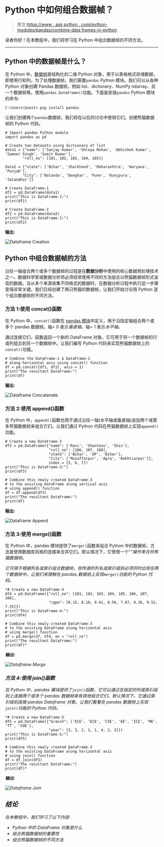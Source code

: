 # Python 中如何组合数据帧？

> 原文:[https://www . ask python . com/python-modules/pandas/combine-data frames-in-python](https://www.askpython.com/python-modules/pandas/combine-dataframes-in-python)

读者你好！在本教程中，我们将学习在 Python 中组合数据帧的不同方法。

* * *

## Python 中的数据帧是什么？

在 Python 中，[数据帧](https://www.askpython.com/python-modules/pandas/dataframes-in-python)是结构化的二维 Python 对象，用于以表格格式存储数据，即使用行和列。为了处理数据帧，我们需要`pandas` Python 模块。我们可以从各种 Python 对象创建 Pandas 数据帧，例如 list、dictionary、NumPy ndarray、另一个数据帧等。使用`pandas.DataFrame()`功能。下面是安装`pandas` Python 模块的命令:

```
C:\Users\Guest> pip install pandas

```

让我们创建两个`pandas`数据帧，我们将在以后的讨论中使用它们。创建熊猫数据帧的 Python 代码。

```
# Import pandas Python module
import pandas as pd 

# Create two datasets using dictionary of list
data1 = {"name": ['Sanjay Kumar', 'Shreya Mohan', 'Abhishek Kumar', 'Sameer Singh', 'Sumit Kumar'],
        "roll_no": [101, 102, 103, 104, 105]}

data2 = {"state": ['Bihar', 'Jharkhand', 'Maharashtra', 'Haryana', 'Punjab'],
        "City": ['Nalanda', 'Deoghar', 'Pune', 'Kunjpura', 'Jalandhar']}

# Create DataFrame-1
df1 = pd.DataFrame(data1)
print("This is DataFrame-1:")
print(df1)

# Create DataFrame-2
df2 = pd.DataFrame(data2)
print("This is DataFrame-2:")
print(df2)

```

**输出:**

![Dataframe Creation](../Images/da9826b74e52b03234945b4e6eb893ee.png)

## Python 中组合数据帧的方法

沿任一轴组合两个或多个数据帧的过程是在**数据分析**中使用的核心数据预处理技术之一。数据科学家或数据分析师必须经常使用不同的方法组合以熊猫数据帧形式呈现的数据。当从多个来源收集不同格式的数据时，在数据分析过程中执行这一步骤变得非常关键。我们已经创建了两只熊猫的数据帧，让我们开始讨论用 Python 逐个组合数据帧的不同方法。

### 方法 1:使用 concat()函数

在 Python 中，`concat()`函数在 [pandas 模块](https://www.askpython.com/python-modules/pandas/python-pandas-module-tutorial)中定义，用于沿指定轴组合两个或多个 pandas 数据帧。轴= 0 表示*垂直轴*，轴= 1 表示*水平轴*。

通过连接它们，函数返回一个新的 DataFrame 对象。它可用于将一个数据帧的行或列组合到另一个数据帧中。让我们编写 Python 代码来实现熊猫数据帧上的`concat()`功能。

```
# Combine the DataFrame-1 & DataFrame-2
# along horizontal axis using concat() function
df = pd.concat([df1, df2], axis = 1)
print("The resultant DataFrame:")
print(df)

```

**输出:**

![Dataframe Concatenate](../Images/f175f6ca550cefc35eb3d209d6077f37.png)

### 方法 2:使用 append()函数

在 Python 中，`append()`函数也用于通过沿任一轴(水平轴或垂直轴)追加两个或更多熊猫数据帧来组合它们。让我们通过 Python 代码在熊猫数据帧上实现`append()`功能。

```
# Create a new DataFrame-3
df3 = pd.DataFrame({"name": ['Ravi', 'Shantanu', 'Shiv'],
                    "roll_no": [106, 107, 108],
                    "state": ['Bihar', 'UP', 'Bihar'],
                    "City": ['Muzaffarpur', 'Agra', 'Bakhtiarpur']},
                    index = [5, 6, 7])
print("This is DataFrame-3:")
print(df3)

# Combine this newly created DataFrame-3
# to the existing DataFrame along vertical axis
# using append() function
df = df.append(df3)
print("The resultant DataFrame:")
print(df)

```

**输出:**

![Dataframe Append](../Images/fae7b5b7c1705583e52b52132fd0ad41.png)

### 方法 3:使用 merge()函数

在 Python 中，pandas 模块提供了`merge()`函数来组合 Python 中的数据帧，方法是使用数据库风格的连接来合并它们。默认情况下，它使用一个"*"操作来合并熊猫数据帧。*

*它可用于根据列名或索引组合数据帧，但传递的列名或索引级别必须同时出现在两个数据帧中。让我们来理解在 pandas 数据帧上实现`merge()`功能的 Python 代码。*

```
*# Create a new DataFrame-4
df4 = pd.DataFrame({"roll_no": [101, 102, 103, 104, 105, 106, 107, 108],
                    "cgpa": [8.15, 8.18, 9.41, 8.56, 7.67, 9.36, 9.52, 7.35]})
print("This is DataFrame-4:")
print(df4)

# Combine this newly created DataFrame-3
# to the existing DataFrame along horizontal axis
# using merge() function
df = pd.merge(df, df4, on = "roll_no")
print("The resultant DataFrame:")
print(df)* 
```

***输出:***

*![Dataframe Merge](../Images/e026f906f7c8d5c6f324740362d31e24.png)*

### *方法 4:使用 join()函数*

*在 Python 中，pandas 模块提供了`join()`函数，它可以通过在指定的列或索引级别上连接两个或多个 pandas 数据帧来有效地组合它们。默认情况下，它通过索引级别连接 pandas Dataframe 对象。让我们看看在 pandas 数据帧上实现`join()`功能的 Python 代码。*

```
*# Create a new DataFrame-5
df5 = pd.DataFrame({"branch": ['ECE', 'ECE', 'CSE', 'EE', 'ICE', 'ME', 'TT', 'CHE'],
                    "year": [3, 3, 2, 1, 1, 4, 2, 3]})
print("This is DataFrame-5:")
print(df5)

# Combine this newly created DataFrame-3
# to the existing DataFrame along horizontal axis
# using join() function
df = df.join(df5)
print("The resultant DataFrame:")
print(df)* 
```

***输出**:*

*![Dataframe Join](../Images/a05b5c3593e7334194f274dc83d9e9e4.png)*

## *结论*

*在本教程中，我们学习了以下内容:*

*   *Python 中的 DataFrame 对象是什么*
*   *结合熊猫数据帧的重要性*
*   *组合熊猫数据帧的不同方法*